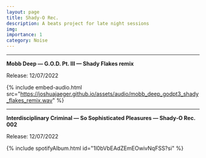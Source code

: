 ```yaml
---
layout: page
title: Shady-O Rec.
description: A beats project for late night sessions
img:
importance: 1
category: Noise
---
```


***
**Mobb Deep — G.O.D. Pt. III — Shady Flakes remix**

Release: 12/07/2022

{% include embed-audio.html src="https://joshuajaeger.github.io/assets/audio/mobb_deep_godpt3_shady_flakes_remix.wav" %}

***
**Interdisciplinary Criminal — So Sophisticated Pleasures — Shady-O Rec. 002**

Release: 12/07/2022

{% include spotifyAlbum.html id="1l0bVbEAdZEmEOwivNqFSS?si" %}


